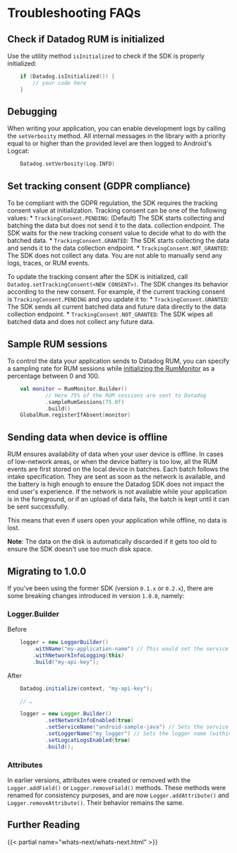 # Troubleshooting FAQs
 

## Check if Datadog RUM is initialized
Use the utility method `isInitialized` to check if the SDK is properly initialized:

```kotlin
    if (Datadog.isInitialized()) {
        // your code here
    }
```

## Debugging
When writing your application, you can enable development logs by calling the `setVerbosity` method. All internal messages in the library with a priority equal to or higher than the provided level are then logged to Android's Logcat:

```kotlin
    Datadog.setVerbosity(Log.INFO)
```

## Set tracking consent (GDPR compliance)

To be compliant with the GDPR regulation, the SDK requires the tracking consent value at initialization.
Tracking consent can be one of the following values:
    * `TrackingConsent.PENDING`: (Default) The SDK starts collecting and batching the data but does not send it to the data.
     collection endpoint. The SDK waits for the new tracking consent value to decide what to do with the batched data.
    * `TrackingConsent.GRANTED`: The SDK starts collecting the data and sends it to the data collection endpoint.
    * `TrackingConsent.NOT_GRANTED`: The SDK does not collect any data. You are not able to manually send any logs, traces, or
     RUM events.

To update the tracking consent after the SDK is initialized, call `Datadog.setTrackingConsent(<NEW CONSENT>)`. The SDK changes its behavior according to the new consent. For example, if the current tracking consent is `TrackingConsent.PENDING` and you update it to:
    * `TrackingConsent.GRANTED`: The SDK sends all current batched data and future data directly to the data collection endpoint.
    * `TrackingConsent.NOT_GRANTED`: The SDK wipes all batched data and does not collect any future data.

## Sample RUM sessions

To control the data your application sends to Datadog RUM, you can specify a sampling rate for RUM sessions while [initializing the RumMonitor][1] as a percentage between 0 and 100.

```kotlin
    val monitor = RumMonitor.Builder()
            // Here 75% of the RUM sessions are sent to Datadog
            .sampleRumSessions(75.0f)
            .build()
    GlobalRum.registerIfAbsent(monitor)
```

## Sending data when device is offline

RUM ensures availability of data when your user device is offline. In cases of low-network areas, or when the device battery is too low, all the RUM events are first stored on the local device in batches. Each batch follows the intake specification. They are sent as soon as the network is available, and the battery is high enough to ensure the Datadog SDK does not impact the end user's experience. If the network is not available while your application is in the foreground, or if an upload of data fails, the batch is kept until it can be sent successfully.
 
This means that even if users open your application while offline, no data is lost.
 
**Note**: The data on the disk is automatically discarded if it gets too old to ensure the SDK doesn't use too much disk space.

## Migrating to 1.0.0

If you've been using the former SDK (version `0.1.x` or `0.2.x`), there are some breaking changes introduced in version `1.0.0`, namely:

### Logger.Builder

Before

```java
    logger = new LoggerBuilder()
        .withName("my-application-name") // This would set the service name
        .withNetworkInfoLogging(this)
        .build("my-api-key");
```

After

```java
    Datadog.initialize(context, "my-api-key");

    // …

    logger = new Logger.Builder()
            .setNetworkInfoEnabled(true)
            .setServiceName("android-sample-java") // Sets the service name
            .setLoggerName("my_logger") // Sets the logger name (within the service)
            .setLogcatLogsEnabled(true)
            .build();
```


### Attributes

In earlier versions, attributes were created or removed with the `Logger.addField()` or `Logger.removeField()`
methods. These methods were renamed for consistency purposes, and are now `Logger.addAttribute()`
 and `Logger.removeAttribute()`. Their behavior remains the same.


## Further Reading
{{< partial name="whats-next/whats-next.html" >}}

[1]:/real_user_monitoring/android/troubleshooting_android/#setup


 
